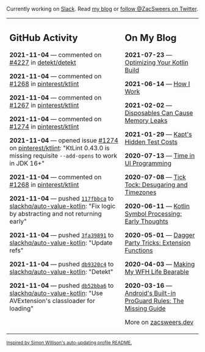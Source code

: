 Currently working on [Slack](https://slack.com/). Read [my blog](https://zacsweers.dev/) or [follow @ZacSweers on Twitter](https://twitter.com/ZacSweers).

<table><tr><td valign="top" width="60%">

## GitHub Activity
<!-- githubActivity starts -->
**2021-11-04** — commented on [#4227](https://github.com/detekt/detekt/pull/4227#issuecomment-961391997) in [detekt/detekt](https://api.github.com/repos/detekt/detekt)

**2021-11-04** — commented on [#1268](https://github.com/pinterest/ktlint/issues/1268#issuecomment-961390502) in [pinterest/ktlint](https://api.github.com/repos/pinterest/ktlint)

**2021-11-04** — commented on [#1267](https://github.com/pinterest/ktlint/issues/1267#issuecomment-961344101) in [pinterest/ktlint](https://api.github.com/repos/pinterest/ktlint)

**2021-11-04** — commented on [#1274](https://github.com/pinterest/ktlint/issues/1274#issuecomment-961341537) in [pinterest/ktlint](https://api.github.com/repos/pinterest/ktlint)

**2021-11-04** — opened issue [#1274](https://api.github.com/repos/pinterest/ktlint/issues/1274) on [pinterest/ktlint](https://api.github.com/repos/pinterest/ktlint): "KtLint 0.43.0 is missing requisite `--add-opens` to work in JDK 16+"

**2021-11-04** — commented on [#1268](https://github.com/pinterest/ktlint/issues/1268#issuecomment-961338916) in [pinterest/ktlint](https://api.github.com/repos/pinterest/ktlint)

**2021-11-04** — pushed [`117fbbca`](https://github.com/slackhq/auto-value-kotlin/commit/117fbbca8809a79c4693d8ac056fa5d549a2930c) to [slackhq/auto-value-kotlin](https://api.github.com/repos/slackhq/auto-value-kotlin): "Fix logic by abstracting and not returning early"

**2021-11-04** — pushed [`3fa39891`](https://github.com/slackhq/auto-value-kotlin/commit/3fa3989164897edd6aec99277f871cb5e4cc4fa2) to [slackhq/auto-value-kotlin](https://api.github.com/repos/slackhq/auto-value-kotlin): "Update refs"

**2021-11-04** — pushed [`db9320c4`](https://github.com/slackhq/auto-value-kotlin/commit/db9320c4e71363fbc836ef37773f7189d87d8bad) to [slackhq/auto-value-kotlin](https://api.github.com/repos/slackhq/auto-value-kotlin): "Detekt"

**2021-11-04** — pushed [`db52bba6`](https://github.com/slackhq/auto-value-kotlin/commit/db52bba684c810eb762ffd332ec5ea6ad0e58067) to [slackhq/auto-value-kotlin](https://api.github.com/repos/slackhq/auto-value-kotlin): "Use AVExtension's classloader for loading"
<!-- githubActivity ends -->
</td><td valign="top" width="40%">

## On My Blog
<!-- blog starts -->
**2021-07-23** — [Optimizing Your Kotlin Build](https://www.zacsweers.dev/optimizing-your-kotlin-build/)

**2021-06-14** — [How I Work](https://www.zacsweers.dev/how-i-work/)

**2021-02-02** — [Disposables Can Cause Memory Leaks](https://www.zacsweers.dev/disposables-can-cause-memory-leaks/)

**2021-01-29** — [Kapt's Hidden Test Costs](https://www.zacsweers.dev/kapts-hidden-test-costs/)

**2020-07-13** — [Time in UI Programming](https://www.zacsweers.dev/time-in-ui/)

**2020-07-08** — [Tick Tock: Desugaring and Timezones](https://www.zacsweers.dev/ticktock-desugaring-timezones/)

**2020-06-11** — [Kotlin Symbol Processing: Early Thoughts](https://www.zacsweers.dev/kotlin-symbol-processor-early-thoughts/)

**2020-05-01** — [Dagger Party Tricks: Extension Functions](https://www.zacsweers.dev/dagger-party-tricks-extension-functions/)

**2020-04-03** — [Making My WFH Life Bearable](https://www.zacsweers.dev/making-wfh-life-bearable/)

**2020-03-16** — [Android's Built-in ProGuard Rules: The Missing Guide](https://www.zacsweers.dev/android-proguard-rules/)
<!-- blog ends -->
More on [zacsweers.dev](https://zacsweers.dev/)
</td></tr></table>

<sub><a href="https://simonwillison.net/2020/Jul/10/self-updating-profile-readme/">Inspired by Simon Willison's auto-updating profile README.</a></sub>